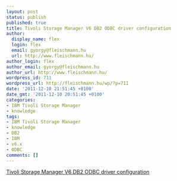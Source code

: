 ```yaml
---
layout: post
status: publish
published: true
title: Tivoli Storage Manager V6 DB2 ODBC driver configuration
author:
  display_name: flex
  login: flex
  email: gyorgy@fleischmann.hu
  url: http://www.fleischmann.hu/
author_login: flex
author_email: gyorgy@fleischmann.hu
author_url: http://www.fleischmann.hu/
wordpress_id: 711
wordpress_url: http://fleischmann.hu/wp/?p=711
date: '2011-12-10 21:51:45 +0100'
date_gmt: '2011-12-10 20:51:45 +0100'
categories:
- IBM Tivoli Storage Manager
- knowledge
tags:
- IBM Tivoli Storage Manager
- knowledge
- DB2
- IBM
- v6.x
- ODBC
comments: []
---
```

<p><a href="https://www-304.ibm.com/support/docview.wss?uid=swg21461788">Tivoli Storage Manager V6 DB2 ODBC driver configuration</a></p>

